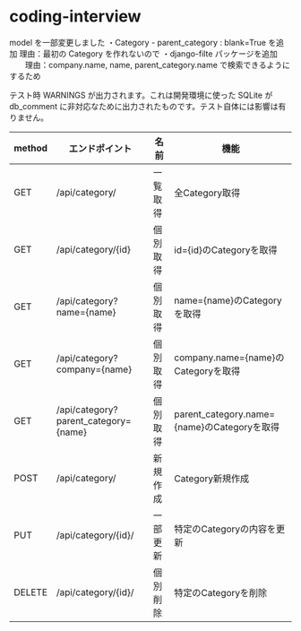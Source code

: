 # coding-interview

model を一部変更しました
・Category - parent_category : blank=True を追加
    理由：最初の Category を作れないので
・django-filte パッケージを追加
　　理由：company.name, name, parent_category.name で検索できるようにするため
　    

テスト時 WARNINGS が出力されます。これは開発環境に使った SQLite が db_comment に非対応なために出力されたものです。テスト自体には影響は有りません。


|method|エンドポイント|名前|機能|
| ---- | ---- | ---- | ---- |
| GET  |/api/category/|一覧取得|全Category取得|
| GET  |/api/category/{id}|個別取得|id={id}のCategoryを取得|
| GET  |/api/category?name={name}|個別取得|name={name}のCategoryを取得|
| GET  |/api/category?company={name}|個別取得|company.name={name}のCategoryを取得|
| GET  |/api/category?parent_category={name}|個別取得|parent_category.name={name}のCategoryを取得|
| POST |/api/category/|新規作成|Category新規作成|
| PUT  |/api/category/{id}/|一部更新|特定のCategoryの内容を更新|
|DELETE|/api/category/{id}/|個別削除|特定のCategoryを削除|

